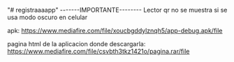"# registraaaapp" 
-------IMPORTANTE--------
Lector qr no se muestra si se usa modo oscuro en celular

apk:
https://www.mediafire.com/file/xoucbgddylznqh5/app-debug.apk/file

pagina html de la aplicacion donde descargarla:
https://www.mediafire.com/file/csvbth3tkz1421o/pagina.rar/file
